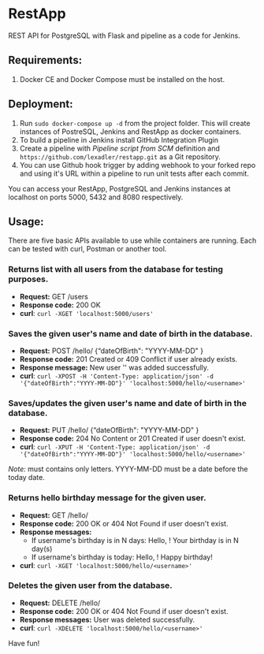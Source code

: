 # RestApp

REST API for PostgreSQL with Flask and pipeline as a code for Jenkins.

## Requirements:

1. Docker CE and Docker Compose must be installed on the host.

## Deployment:

1. Run `sudo docker-compose up -d` from the project folder. This will create instances of PostreSQL, Jenkins and RestApp as docker containers.
2. To build a pipeline in Jenkins install GitHub Integration Plugin
3. Create a pipeline with *Pipeline script from SCM* definition and `https://github.com/lexadler/restapp.git` as a Git repository.
4. You can use Github hook trigger by adding webhook to your forked repo and using it's URL within a pipeline to run unit tests after each commit.

You can access your RestApp, PostgreSQL and Jenkins instances at localhost on ports 5000, 5432 and 8080 respectively.

## Usage:

There are five basic APIs available to use while containers are running. Each can be tested with curl, Postman or another tool.

### Returns list with all users from the database for testing purposes.
* **Request:** GET /users
* **Response code:** 200 OK
* **curl**: `curl -XGET 'localhost:5000/users'`

### Saves the given user's name and date of birth in the database.

* **Request:** POST /hello/<username> {“dateOfBirth": "YYYY-MM-DD" }
* **Response code:** 201 Created or 409 Conflict if user already exists.
* **Response message:** New user '<username>' was added successfully.
* **curl**: `curl -XPOST -H 'Content-Type: application/json' -d '{"dateOfBirth":"YYYY-MM-DD"}' 'localhost:5000/hello/<username>'`

### Saves/updates the given user's name and date of birth in the database.

* **Request:** PUT /hello/<username> {“dateOfBirth": "YYYY-MM-DD" }
* **Response code:** 204 No Content or 201 Created if user doesn't exist.
* **curl**: `curl -XPUT -H 'Content-Type: application/json' -d '{"dateOfBirth":"YYYY-MM-DD"}' 'localhost:5000/hello/<username>'`

*Note:*
<username> must contains only letters.
YYYY-MM-DD must be a date before the today date.

### Returns hello birthday message for the given user.
* **Request:** GET /hello/<username>
* **Response code:** 200 OK or 404 Not Found if user doesn't exist.
* **Response messages:**
  * If username's birthday is in N days: Hello, <username>! Your birthday is in N day(s)
  * If username's birthday is today: Hello, <username>! Happy birthday!
* **curl**: `curl -XGET 'localhost:5000/hello/<username>'`

### Deletes the given user from the database.
* **Request:** DELETE /hello/<username>
* **Response code:** 200 OK or 404 Not Found if user doesn't exist.
* **Response messages:** User <username> was deleted successfully.
* **curl**: `curl -XDELETE 'localhost:5000/hello/<username>'`

Have fun!
